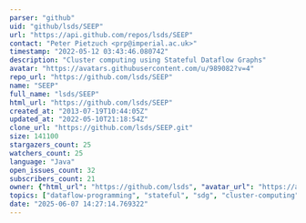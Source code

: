 ```yaml
---
parser: "github"
uid: "github/lsds/SEEP"
url: "https://api.github.com/repos/lsds/SEEP"
contact: "Peter Pietzuch <prp@imperial.ac.uk>"
timestamp: "2022-05-12 03:43:46.080742"
description: "Cluster computing using Stateful Dataflow Graphs"
avatar: "https://avatars.githubusercontent.com/u/989082?v=4"
repo_url: "https://github.com/lsds/SEEP"
name: "SEEP"
full_name: "lsds/SEEP"
html_url: "https://github.com/lsds/SEEP"
created_at: "2013-07-19T10:44:05Z"
updated_at: "2022-05-10T21:18:54Z"
clone_url: "https://github.com/lsds/SEEP.git"
size: 141100
stargazers_count: 25
watchers_count: 25
language: "Java"
open_issues_count: 32
subscribers_count: 21
owner: {"html_url": "https://github.com/lsds", "avatar_url": "https://avatars.githubusercontent.com/u/989082?v=4", "login": "lsds", "type": "Organization"}
topics: ["dataflow-programming", "stateful", "sdg", "cluster-computing"]
date: "2025-06-07 14:27:14.769322"
---
```

